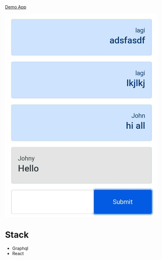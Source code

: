[Demo App]([https://link](https://course-react-graphql-chat-app.netlify.app/))

![image](./demo.jpg)

# Stack 
- Graphql 
- React